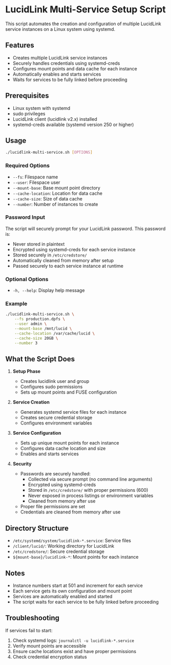 # LucidLink Multi-Service Setup Script

This script automates the creation and configuration of multiple LucidLink service instances on a Linux system using systemd.

## Features

- Creates multiple LucidLink service instances
- Securely handles credentials using systemd-creds
- Configures mount points and data cache for each instance
- Automatically enables and starts services
- Waits for services to be fully linked before proceeding

## Prerequisites

- Linux system with systemd
- sudo privileges
- LucidLink client (lucidlink v2.x) installed
- systemd-creds available (systemd version 250 or higher)

## Usage

```bash
./lucidlink-multi-service.sh [OPTIONS]
```

### Required Options

- `--fs`: Filespace name
- `--user`: Filespace user
- `--mount-base`: Base mount point directory
- `--cache-location`: Location for data cache
- `--cache-size`: Size of data cache
- `--number`: Number of instances to create

### Password Input

The script will securely prompt for your LucidLink password. This password is:
- Never stored in plaintext
- Encrypted using systemd-creds for each service instance
- Stored securely in `/etc/credstore/`
- Automatically cleaned from memory after setup
- Passed securely to each service instance at runtime

### Optional Options

- `-h, --help`: Display help message

### Example

```bash
./lucidlink-multi-service.sh \
    --fs production.dpfs \
    --user admin \
    --mount-base /mnt/lucid \
    --cache-location /var/cache/lucid \
    --cache-size 20GB \
    --number 3
```

## What the Script Does

1. **Setup Phase**
   - Creates lucidlink user and group
   - Configures sudo permissions
   - Sets up mount points and FUSE configuration

2. **Service Creation**
   - Generates systemd service files for each instance
   - Creates secure credential storage
   - Configures environment variables

3. **Service Configuration**
   - Sets up unique mount points for each instance
   - Configures data cache location and size
   - Enables and starts services

4. **Security**
   - Passwords are securely handled:
     - Collected via secure prompt (no command line arguments)
     - Encrypted using systemd-creds
     - Stored in `/etc/credstore/` with proper permissions (600)
     - Never exposed in process listings or environment variables
     - Cleaned from memory after use
   - Proper file permissions are set
   - Credentials are cleaned from memory after use

## Directory Structure

- `/etc/systemd/system/lucidlink-*.service`: Service files
- `/client/lucid/`: Working directory for LucidLink
- `/etc/credstore/`: Secure credential storage
- `${mount-base}/lucidlink-*`: Mount points for each instance

## Notes

- Instance numbers start at 501 and increment for each service
- Each service gets its own configuration and mount point
- Services are automatically enabled and started
- The script waits for each service to be fully linked before proceeding

## Troubleshooting

If services fail to start:
1. Check systemd logs: `journalctl -u lucidlink-*.service`
2. Verify mount points are accessible
3. Ensure cache locations exist and have proper permissions
4. Check credential encryption status
